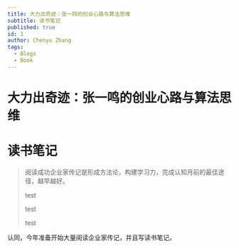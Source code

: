 ```yaml
---
title: 大力出奇迹：张一鸣的创业心路与算法思维
subtitle: 读书笔记
published: true
id: 1
author: Chenyu Zhang
tags:
  - Blogs
  - Book
---
```


# 大力出奇迹：张一鸣的创业心路与算法思维

# 读书笔记

> 阅读成功企业家传记是形成方法论，构建学习力，完成认知月前的最佳途径，越早越好。
>
> test
>
> test
>
> test

认同，今年准备开始大量阅读企业家传记，并且写读书笔记。
